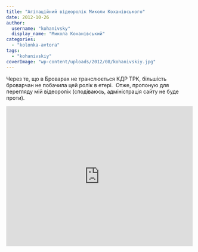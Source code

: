 ```yaml
---
title: "Агітаційний відеоролік Миколи Коханівського"
date: 2012-10-26
author: 
  username: "kohanivsky"
  display_name: "Микола Коханівський"
categories: 
  - "kolonka-avtora"
tags: 
  - "kohanivskiy"
coverImage: "wp-content/uploads/2012/08/kohanivskiy.jpg"
---
```


Через те, що в Броварах не транслюється КДР ТРК, більшість броварчан не побачила цей ролік в етері.  Отже, пропоную для перегляду мій відеоролік (сподіваюсь, адміністрація сайту не буде проти).

<iframe src="http://player.vimeo.com/video/51476809?badge=0" frameborder="0" width="500" height="375"></iframe>
